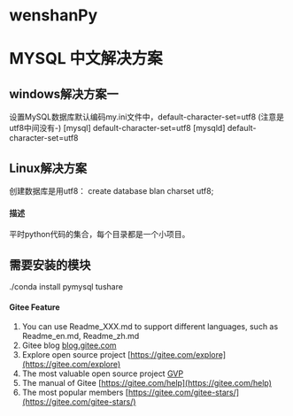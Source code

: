 # wenshanPy

# MYSQL 中文解决方案
## windows解决方案一 
设置MySQL数据库默认编码my.ini文件中，default-character-set=utf8   (注意是utf8中间没有-) [mysql] default-character-set=utf8 [mysqld] default-character-set=utf8

## Linux解决方案 
创建数据库是用utf8： create database blan charset utf8;

#### 描述
平时python代码的集合，每个目录都是一个小项目。

## 需要安装的模块
./conda install pymysql tushare


#### Gitee Feature

1.  You can use Readme\_XXX.md to support different languages, such as Readme\_en.md, Readme\_zh.md
2.  Gitee blog [blog.gitee.com](https://blog.gitee.com)
3.  Explore open source project [https://gitee.com/explore](https://gitee.com/explore)
4.  The most valuable open source project [GVP](https://gitee.com/gvp)
5.  The manual of Gitee [https://gitee.com/help](https://gitee.com/help)
6.  The most popular members  [https://gitee.com/gitee-stars/](https://gitee.com/gitee-stars/)
